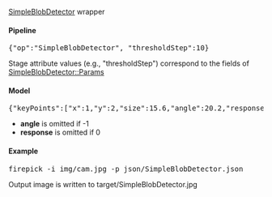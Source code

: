 [SimpleBlobDetector](http://docs.opencv.org/modules/features2d/doc/common_interfaces_of_feature_detectors.html#simpleblobdetector)  wrapper

#### Pipeline
<pre>{"op":"SimpleBlobDetector", "thresholdStep":10}</pre>
Stage attribute values (e.g., "thresholdStep") correspond to the fields of [SimpleBlobDetector::Params](http://docs.opencv.org/modules/features2d/doc/common_interfaces_of_feature_detectors.html#simpleblobdetector)

#### Model
<pre>{"keyPoints":["x":1,"y":2,"size":15.6,"angle":20.2,"response":1}]}</pre>
* **angle** is omitted if -1
* **response** is omitted if 0

#### Example
<pre>firepick -i img/cam.jpg -p json/SimpleBlobDetector.json</pre>
Output image is written to target/SimpleBlobDetector.jpg
